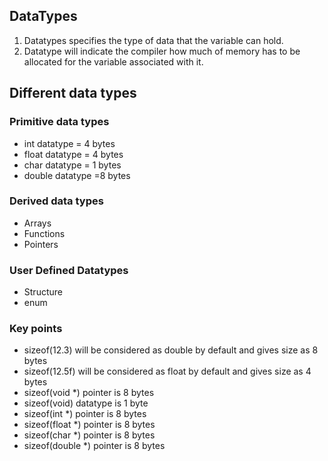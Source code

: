 ## DataTypes

1. Datatypes specifies the type of data that the variable can hold.
2. Datatype will indicate the compiler how much of memory has to be allocated for the variable associated with it.

## Different data types

### Primitive data types

- int datatype = 4 bytes
- float datatype = 4 bytes
- char datatype = 1 bytes
- double datatype =8 bytes

### Derived data types

- Arrays
- Functions
- Pointers

### User Defined Datatypes

- Structure
- enum


### Key points 
- sizeof(12.3) will be considered as double by default and gives size as 8 bytes 
- sizeof(12.5f) will be considered as float by default and gives size as 4 bytes 
- sizeof(void *) pointer is 8 bytes 
- sizeof(void) datatype is 1 byte 
- sizeof(int *) pointer is 8 bytes 
- sizeof(float *) pointer is 8 bytes 
- sizeof(char *) pointer is 8 bytes 
- sizeof(double *) pointer is 8 bytes
